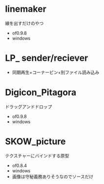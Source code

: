 # linemaker
線を出すだけのやつ
  - of0.9.8
  - windows
  
# LP_ sender/reciever
  - 同期再生+コーナーピン+別ファイル読み込み

# Digicon_Pitagora
ドラッグアンドドロップ
  - of0.9.8
  - windows

# SKOW_picture
テクスチャーにバインドする原型
  - of0.8.4
  - windows
  - 画像は守秘義務ありそうなのでソースだけ
